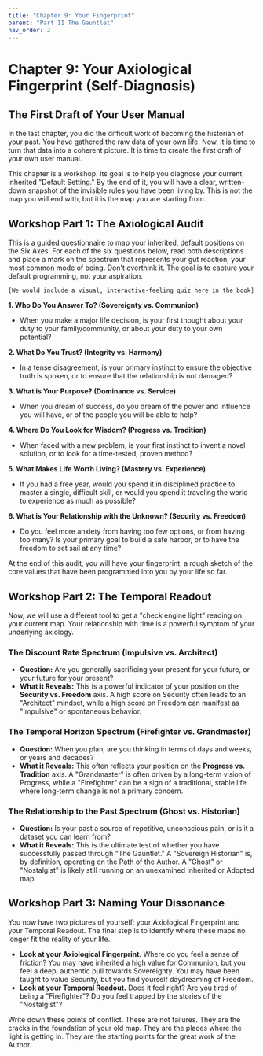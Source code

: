 ```yaml
---
title: "Chapter 9: Your Fingerprint"
parent: "Part II The Gauntlet"
nav_order: 2
---
```

# Chapter 9: Your Axiological Fingerprint (Self-Diagnosis)

## The First Draft of Your User Manual

In the last chapter, you did the difficult work of becoming the historian of your past. You have gathered the raw data of your own life. Now, it is time to turn that data into a coherent picture. It is time to create the first draft of your own user manual.

This chapter is a workshop. Its goal is to help you diagnose your current, inherited "Default Setting." By the end of it, you will have a clear, written-down snapshot of the invisible rules you have been living by. This is not the map you will end with, but it is the map you are starting from.

## Workshop Part 1: The Axiological Audit

This is a guided questionnaire to map your inherited, default positions on the Six Axes. For each of the six questions below, read both descriptions and place a mark on the spectrum that represents your gut reaction, your most common mode of being. Don't overthink it. The goal is to capture your default programming, not your aspiration.

`[We would include a visual, interactive-feeling quiz here in the book]`

**1. Who Do You Answer To? (Sovereignty vs. Communion)**
*   When you make a major life decision, is your first thought about your duty to your family/community, or about your duty to your own potential?

**2. What Do You Trust? (Integrity vs. Harmony)**
*   In a tense disagreement, is your primary instinct to ensure the objective truth is spoken, or to ensure that the relationship is not damaged?

**3. What is Your Purpose? (Dominance vs. Service)**
*   When you dream of success, do you dream of the power and influence you will have, or of the people you will be able to help?

**4. Where Do You Look for Wisdom? (Progress vs. Tradition)**
*   When faced with a new problem, is your first instinct to invent a novel solution, or to look for a time-tested, proven method?

**5. What Makes Life Worth Living? (Mastery vs. Experience)**
*   If you had a free year, would you spend it in disciplined practice to master a single, difficult skill, or would you spend it traveling the world to experience as much as possible?

**6. What is Your Relationship with the Unknown? (Security vs. Freedom)**
*   Do you feel more anxiety from having too few options, or from having too many? Is your primary goal to build a safe harbor, or to have the freedom to set sail at any time?

At the end of this audit, you will have your fingerprint: a rough sketch of the core values that have been programmed into you by your life so far.

## Workshop Part 2: The Temporal Readout

Now, we will use a different tool to get a "check engine light" reading on your current map. Your relationship with time is a powerful symptom of your underlying axiology.

### The Discount Rate Spectrum (Impulsive vs. Architect)
*   **Question:** Are you generally sacrificing your present for your future, or your future for your present?
*   **What it Reveals:** This is a powerful indicator of your position on the **Security vs. Freedom** axis. A high score on Security often leads to an "Architect" mindset, while a high score on Freedom can manifest as "Impulsive" or spontaneous behavior.

### The Temporal Horizon Spectrum (Firefighter vs. Grandmaster)
*   **Question:** When you plan, are you thinking in terms of days and weeks, or years and decades?
*   **What it Reveals:** This often reflects your position on the **Progress vs. Tradition** axis. A "Grandmaster" is often driven by a long-term vision of Progress, while a "Firefighter" can be a sign of a traditional, stable life where long-term change is not a primary concern.

### The Relationship to the Past Spectrum (Ghost vs. Historian)
*   **Question:** Is your past a source of repetitive, unconscious pain, or is it a dataset you can learn from?
*   **What it Reveals:** This is the ultimate test of whether you have successfully passed through "The Gauntlet." A "Sovereign Historian" is, by definition, operating on the Path of the Author. A "Ghost" or "Nostalgist" is likely still running on an unexamined Inherited or Adopted map.

## Workshop Part 3: Naming Your Dissonance

You now have two pictures of yourself: your Axiological Fingerprint and your Temporal Readout. The final step is to identify where these maps no longer fit the reality of your life.

*   **Look at your Axiological Fingerprint.** Where do you feel a sense of friction? You may have inherited a high value for Communion, but you feel a deep, authentic pull towards Sovereignty. You may have been taught to value Security, but you find yourself daydreaming of Freedom.
*   **Look at your Temporal Readout.** Does it feel right? Are you tired of being a "Firefighter"? Do you feel trapped by the stories of the "Nostalgist"?

Write down these points of conflict. These are not failures. They are the cracks in the foundation of your old map. They are the places where the light is getting in. They are the starting points for the great work of the Author.
